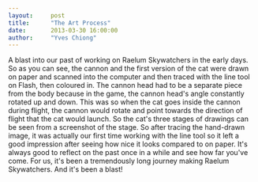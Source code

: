 ```yaml
---
layout:     post
title:      "The Art Process"
date:       2013-03-30 16:00:00
author:     "Yves Chiong"
---
```


<p>A blast into our past of working on Raelum Skywatchers in the early days. So as you can see, the cannon and the first version of the cat were drawn on paper and scanned into the computer and then traced with the line tool on Flash, then coloured in. The cannon head had to be a separate piece from the body because in the game, the cannon head's angle constantly rotated up and down. This was so when the cat goes inside the cannon during flight, the cannon would rotate and point towards the direction of flight that the cat would launch. So the cat's three stages of drawings can be seen from a screenshot of the stage. So after tracing the hand-drawn image, it was actually our first time working with the line tool so it left a good impression after seeing how nice it looks compared to on paper. It's always good to reflect on the past once in a while and see how far you've come. For us, it's been a tremendously long journey making Raelum Skywatchers. And it's been a blast!</p>